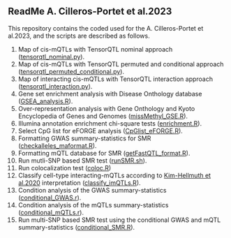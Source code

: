 ## ReadMe A. Cilleros-Portet et al.2023
This repository contains the coded used for the A. Cilleros-Portet et al.2023, and the scripts are described as follows. 
1. Map of cis-mQTLs with TensorQTL nominal approach ([tensorqtl_nominal.py](https://github.com/ariadnacilleros/Cilleros-PortetA.etal/blob/main/tensorqtl_nominal.py)). 
2. Map of cis-mQTLs with TensorQTL permuted and conditional approach ([tensorqtl_permuted_conditional.py](https://github.com/ariadnacilleros/Cilleros-PortetA.etal/blob/main/tensorqtl_permuted_conditional.py)).
3. Map of interacting cis-mQTLs with TensorQTL interaction approach ([tensorqtl_interaction.py](https://github.com/ariadnacilleros/Cilleros-PortetA.etal/blob/main/tensorqtl_interaction.py)).
4. Gene set enrichment analysis with Disease Onthology database ([GSEA_analysis.R](https://github.com/ariadnacilleros/Cilleros-PortetA.etal/blob/main/GSEA_analysis.R)).
5. Over-representation analysis with Gene Onthology and Kyoto Encyclopedia of Genes and Genomes ([missMethyl_GSE.R](https://github.com/ariadnacilleros/Cilleros-PortetA.etal/blob/main/missMethyl_GSE.R)).
6. Illumina annotation enrichment chi-square tests ([enrichment.R](https://github.com/ariadnacilleros/Cilleros-PortetA.etal/blob/main/enrichment.R)).
7. Select CpG list for eFORGE analysis ([CpGlist_eFORGE.R](https://github.com/ariadnacilleros/Cilleros-PortetA.etal/blob/main/CpGlist_eFORGE.R)).
8. Formatting GWAS summary-statistics for SMR ([checkalleles_maformat.R](https://github.com/ariadnacilleros/Cilleros-PortetA.etal/blob/main/checkalleles_maformat.R)).
9. Formatting mQTL database for SMR ([getFastQTL_format.R](https://github.com/ariadnacilleros/Cilleros-PortetA.etal/blob/main/getFastQTL_format.R)).
10. Run mutli-SNP based SMR test ([runSMR.sh](https://github.com/ariadnacilleros/Cilleros-PortetA.etal/blob/main/runSMR.sh)).
11. Run colocalization test ([coloc.R](https://github.com/ariadnacilleros/Cilleros-PortetA.etal/blob/main/coloc.R))
12. Classify cell-type interacting-mQTLs according to [Kim-Hellmuth et al.2020](https://www.science.org/doi/10.1126/science.aaz8528) interpretation ([classify_imQTLs.R](https://github.com/ariadnacilleros/Cilleros-PortetA.etal/blob/main/classify_imQTLs.R)).
13. Condition analysis of the GWAS summary-statistics ([conditional_GWAS.r](https://github.com/ariadnacilleros/Cilleros-PortetA.etal/blob/main/conditional_GWAS.r)).
14. Condition analysis of the mQTLs summary-statistics ([conditional_mQTLs.r](https://github.com/ariadnacilleros/Cilleros-PortetA.etal/blob/main/conditional_mQTLs.r)). 
15. Run multi-SNP based SMR test using the conditional GWAS and mQTL summary-statistics ([conditional_SMR.R](https://github.com/ariadnacilleros/Cilleros-PortetA.etal/blob/main/conditional_SMR.R)).
